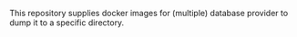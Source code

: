 This repository supplies docker images for (multiple) database provider to dump it to a specific directory.